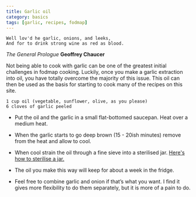 ```yaml
---
title: Garlic oil
category: basics
tags: [garlic, recipes, fodmap]
---
```


	Well lov'd he garlic, onions, and leeks,
	And for to drink strong wine as red as blood.

*The General Prologue* **Geoffrey Chaucer**	

Not being able to cook with garlic can be one of the greatest initial challenges in fodmap cooking. Luckily, once you make a garlic extraction into oil, you have totally overcome the majority of this issue. This oil can then be used as the basis for starting to cook many of the recipes on this site.

	1 cup oil (vegetable, sunflower, olive, as you please)
	6 cloves of garlic peeled
	
* Put the oil and the garlic in a small flat-bottomed saucepan.
Heat over a medium heat.

* When the garlic starts to go deep brown (15 - 20ish minutes) remove from the heat and allow to cool.

* When cool strain the oil through a fine sieve into a sterilised jar. [Here's how to sterilise a jar.](https://www.bbcgoodfood.com/howto/guide/how-sterilise-jars)

* The oil you make this way will keep for about a week in the fridge.

* Feel free to combine garlic and onion if that’s what you want. I find it gives more flexibility to do them separately, but it is more of a pain to do.
